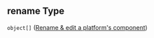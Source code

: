 ## rename Type

`object[]` ([Rename & edit a platform's component](generic-properties-root-addrename--edit-custom-platforms-components-properties-rename--edit-component-rename--edit-a-platforms-component.md))
